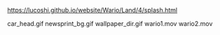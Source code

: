 https://lucoshi.github.io/website/Wario/Land/4/splash.html

car_head.gif
newsprint_bg.gif
wallpaper_dir.gif
wario1.mov
wario2.mov
